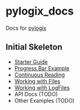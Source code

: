 # pylogix_docs

Docs for [pylogix](https://github.com/dmroeder/pylogix)

## Initial Skeleton

- [Starter Guide](/docs/Starter-Guide.md)
- [Progress Bar Example](/docs/ProgressBar-Guide.md)
- [Continuous Reading](/docs/Continuous-Reading.md)
- [Working with Files](/docs/Working-With-Files.md)
- [Working with LogFiles](/docs/Working-With-LogFiles.md)
- API Docs (TODO)
- Other Examples (TODO)
